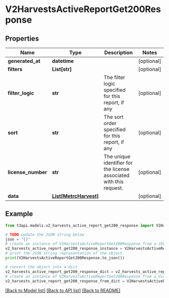 # V2HarvestsActiveReportGet200Response


## Properties

Name | Type | Description | Notes
------------ | ------------- | ------------- | -------------
**generated_at** | **datetime** |  | [optional] 
**filters** | **List[str]** |  | [optional] 
**filter_logic** | **str** | The filter logic specified for this report, if any | [optional] 
**sort** | **str** | The sort order specified for this report, if any | [optional] 
**license_number** | **str** | The unique identifier for the license associated with this request. | [optional] 
**data** | [**List[MetrcHarvest]**](MetrcHarvest.md) |  | [optional] 

## Example

```python
from t3api.models.v2_harvests_active_report_get200_response import V2HarvestsActiveReportGet200Response

# TODO update the JSON string below
json = "{}"
# create an instance of V2HarvestsActiveReportGet200Response from a JSON string
v2_harvests_active_report_get200_response_instance = V2HarvestsActiveReportGet200Response.from_json(json)
# print the JSON string representation of the object
print(V2HarvestsActiveReportGet200Response.to_json())

# convert the object into a dict
v2_harvests_active_report_get200_response_dict = v2_harvests_active_report_get200_response_instance.to_dict()
# create an instance of V2HarvestsActiveReportGet200Response from a dict
v2_harvests_active_report_get200_response_from_dict = V2HarvestsActiveReportGet200Response.from_dict(v2_harvests_active_report_get200_response_dict)
```
[[Back to Model list]](../README.md#documentation-for-models) [[Back to API list]](../README.md#documentation-for-api-endpoints) [[Back to README]](../README.md)



